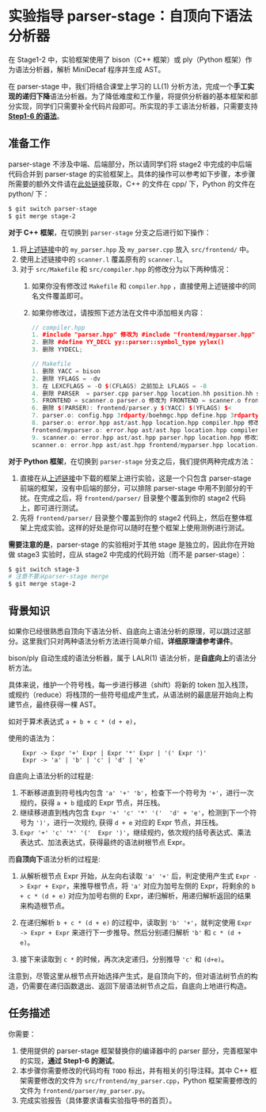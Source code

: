 # 实验指导 parser-stage：自顶向下语法分析器

 在 Stage1-2 中，实验框架使用了 bison（C++ 框架）或 ply（Python 框架）作为语法分析器，解析 MiniDecaf 程序并生成 AST。

在 parser-stage 中，我们将结合课堂上学习的 LL(1) 分析方法，完成一个**手工实现的递归下降**语法分析器。为了降低难度和工作量，将提供分析器的基本框架和部分实现，同学们只需要补全代码片段即可。所实现的手工语法分析器，只需要支持 [**Step1-6 的语法**](spec.md)。

## 准备工作

parser-stage 不涉及中端、后端部分，所以请同学们将 stage2 中完成的中后端代码合并到 parser-stage 的实验框架上。具体的操作可以参考如下步骤，本步骤所需要的额外文件请在[此处链接](https://cloud.tsinghua.edu.cn/d/9b34fdf53a3c48b8bc52/)获取，C++ 的文件在 cpp/ 下，Python 的文件在 python/ 下：

```bash
$ git switch parser-stage
$ git merge stage-2
```

**对于 C++ 框架**，在切换到 `parser-stage` 分支之后进行如下操作：

1. 将[上述链接](https://cloud.tsinghua.edu.cn/d/9b34fdf53a3c48b8bc52/)中的 `my_parser.hpp` 及 `my_parser.cpp` 放入 `src/frontend/` 中。
2. 使用上述链接中的 `scanner.l` 覆盖原有的 `scanner.l`。
3. 对于 `src/Makefile` 和 `src/compiler.hpp` 的修改分为以下两种情况：
   1. 如果你没有修改过 `Makefile` 和 `compiler.hpp` ，直接使用上述链接中的同名文件覆盖即可。
   
   2. 如果你修改过，请按照下述方法在文件中添加相关内容：
   
        ```C++
        // compiler.hpp
        1. #include "parser.hpp" 修改为 #include "frontend/myparser.hpp"
        2. 删除 #define YY_DECL yy::parser::symbol_type yylex()
        3. 删除 YYDECL;
        
        // Makefile
        1. 删除 YACC = bison
        2. 删除 YFLAGS = -dv
        3. 在 LEXCFLAGS = -O $(CFLAGS) 之前加上 LFLAGS = -8
        4. 删除 PARSER  = parser.cpp parser.hpp location.hh position.hh stack.hh
        5. FRONTEND = scanner.o parser.o 修改为 FRONTEND = scanner.o frontend/myparser.o
        6. 删除 $(PARSER): frontend/parser.y $(YACC) $(YFLAGS) $<
        7. parser.o: config.hpp 3rdparty/boehmgc.hpp define.hpp 3rdparty/list.hpp 修改为 frontend/myparser.o: config.hpp 3rdparty/boehmgc.hpp define.hpp 3rdparty/list.hpp frontend/myparser.hpp frontend/myparser.cpp
        8. parser.o: error.hpp ast/ast.hpp location.hpp compiler.hpp 修改为
        frontend/myparser.o: error.hpp ast/ast.hpp location.hpp compiler.hpp
        9. scanner.o: error.hpp ast/ast.hpp parser.hpp location.hpp 修改为
        scanner.o: error.hpp ast/ast.hpp frontend/myparser.hpp location.hpp
        ```

**对于 Python 框架**，在切换到 `parser-stage` 分支之后，我们提供两种完成方法：

1. 直接在从[上述链接](https://cloud.tsinghua.edu.cn/d/9b34fdf53a3c48b8bc52/)中下载的框架上进行实验，这是一个只包含 parser-stage 前端的框架，没有中后端的部分，可以排除 parser-stage 中用不到部分的干扰。在完成之后，将 `frontend/parser/` 目录整个覆盖到你的 stage2 代码上，即可进行测试。
2. 先将 `frontend/parser/` 目录整个覆盖到你的 stage2 代码上，然后在整体框架上完成实验。这样的好处是你可以随时在整个框架上使用测例进行测试。

**需要注意的是**，parser-stage 的实验相对于其他 stage 是独立的，因此你在开始做 stage3 实验时，应从 stage2 中完成的代码开始（而不是 parser-stage）：

```bash
$ git switch stage-3
# 注意不要从parser-stage merge
$ git merge stage-2
```

## 背景知识

如果你已经很熟悉自顶向下语法分析、自底向上语法分析的原理，可以跳过这部分。这里我们只对两种语法分析方法进行简单介绍，**详细原理请参考课件**。

bison/ply 自动生成的语法分析器，属于 LALR(1) 语法分析，是**自底向上**的语法分析方法。
     
具体来说，维护一个符号栈，每一步进行移进（shift）将新的 token 加入栈顶，或规约（reduce）将栈顶的一些符号组成产生式，从语法树的最底层开始向上构建节点，最终获得一棵 AST。
     
如对于算术表达式 `a + b + c * (d + e)`，

使用的语法为：
```
    Expr -> Expr '+' Expr | Expr '*' Expr | '(' Expr ')'
    Expr -> 'a' | 'b' | 'c' | 'd' | 'e'
```

自底向上语法分析的过程是: 

1. 不断移进直到符号栈内包含 `'a' '+' 'b'`，检查下一个符号为 `'+'`，进行一次规约，获得 `a + b` 组成的 Expr 节点，并压栈。
2. 继续移进直到栈内包含 `Expr '+' 'c' '*' '('  'd' + 'e'`，检测到下一个符号为 `')'`，进行一次规约, 获得 `d + e` 对应的 Expr 节点，并压栈。
3. `Expr '+' 'c' '*' '('  Expr ')'`，继续规约，依次规约括号表达式、乘法表达式、加法表达式，获得最终的语法树根节点 Expr。

而**自顶向下**语法分析的过程是:

1. 从解析根节点 Expr 开始，从左向右读取 `'a' '+'` 后，判定使用产生式 `Expr -> Expr + Expr`，来推导根节点，将 `'a'` 对应为加号左侧的 Expr，将剩余的 `b + c * (d + e)` 对应为加号右侧的 Expr，递归解析，用递归解析返回的结果来构造根节点。

2. 在递归解析 `b + c * (d + e)` 的过程中，读取到 `'b' '+'`，就判定使用 `Expr -> Expr + Expr` 来进行下一步推导。然后分别递归解析 `'b'` 和 `c * (d + e)`。

3. 接下来读取到 `c *` 的时候，再次决定递归，分别推导 `'c'` 和 `(d+e)`。

注意到，尽管这里从根节点开始选择产生式，是自顶向下的，但对语法树节点的构造，仍需要在递归函数退出、返回下层语法树节点之后，自底向上地进行构造。

## 任务描述

你需要：
1. 使用提供的 parser-stage 框架替换你的编译器中的 parser 部分，完善框架中的实现，**通过 Step1-6 的测试**。
2. 本步骤你需要修改的代码均有 `TODO` 标出，并有相关的引导注释。其中 C++ 框架需要修改的文件为 `src/frontend/my_parser.cpp`，Python 框架需要修改的文件为 `frontend/parser/my_parser.py`。
3. 完成实验报告（具体要求请看实验指导书的首页）。